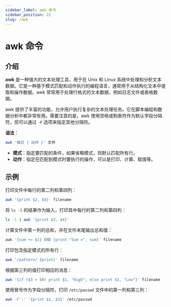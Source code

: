 ```yaml
---
sidebar_label: awk 命令
sidebar_position: 22
slug: /awk
---
```


# awk 命令



## 介绍

**awk** 是一种强大的文本处理工具，用于在 Unix 和 Linux 系统中处理和分析文本数据。它是一种基于模式匹配和动作执行的编程语言，通常用于从结构化文本中提取和操作数据。awk 常常用于处理行格式的文本数据，例如日志文件或表格数据。

awk 提供了丰富的功能，允许用户执行复杂的文本处理任务。它在脚本编程和数据分析中都非常有用。需要注意的是，awk 使用空格或制表符作为默认字段分隔符，但可以通过 `-F` 选项来指定其他分隔符。

**语法**：

```bash
awk '模式 { 动作 }' 文件
```

- **模式**：指定要匹配的条件，如果省略模式，则默认匹配所有行。
- **动作**：指定在匹配到模式时要执行的操作，可以是打印、计算、赋值等。



## 示例

打印文件中每行的第二列和第四列：

```bash
awk '{print $2, $4}' filename
```

将 `ls -l` 的结果作为输入，打印其中每行的第二列和第四列：

```bash
ls -l | awk '{print $2, $4}'
```

计算文件中第一列的总和，并在文件末尾输出总和值：

```bash
awk '{sum += $1} END {print "Sum =", sum}' filename
```

打印包含指定模式的所有行：

```bash
awk '/pattern/ {print}' filename
```

根据第三列的值打印相应的消息：

```bash
awk '{if ($3 > 50) print $1, "High"; else print $1, "Low"}' filename
```

使用冒号作为字段分隔符，打印 `/etc/passwd` 文件中的第一列和第三列：

```bash
awk -F':' '{print $1, $3}' /etc/passwd
```



